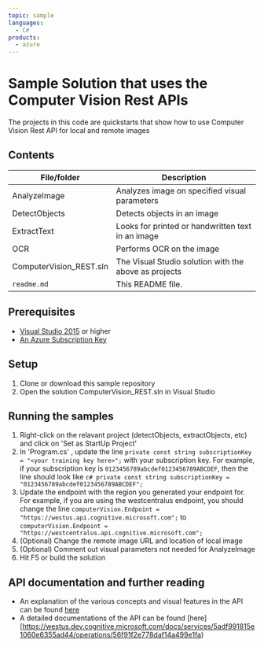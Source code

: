 ```yaml
---
topic: sample
languages:
  - C# 
products:
  - azure
---
```


# Sample Solution that uses the Computer Vision Rest APIs

The projects in this code are quickstarts that show how to use Computer Vision Rest API for local and remote images

## Contents

| File/folder | Description |
|-------------|-------------|
| AnalyzeImage       | Analyzes image on specified visual parameters |
| DetectObjects | Detects objects in an image |
| ExtractText | Looks for printed or handwritten text in an image|
| OCR | Performs OCR on the image|
| ComputerVision_REST.sln | The Visual Studio solution with the above as projects|
| `readme.md` | This README file. |


## Prerequisites

- [Visual Studio 2015](https://visualstudio.microsoft.com/) or higher
- [An Azure Subscription Key](https://azure.microsoft.com/en-us/try/cognitive-services/?api=computer-vision) 

## Setup

1. Clone or download this sample repository
2. Open the solution ComputerVision_REST.sln in Visual Studio

## Running the samples

1. Right-click on the relavant project (detectObjects, extractObjects, etc) and click on 'Set as StartUp Project'
2. In 'Program.cs' , update the line ```private const string subscriptionKey = "<your training key here>";``` with your subscription key. For example, if your subscription key is `0123456789abcdef0123456789ABCDEF`, then the line should look like ```c# private const string subscriptionKey = "0123456789abcdef0123456789ABCDEF"; ```
3. Update the endpoint with the region you generated your endpoint for. For example, if you are using the westcentralus endpoint, you should change the line ``` computerVision.Endpoint = "https://westus.api.cognitive.microsoft.com"; ``` to  ``` computerVision.Endpoint = "https://westcentralus.api.cognitive.microsoft.com"; ```
4. (Optional) Change the remote image URL and location of local image
5. (Optional) Comment out visual parameters not needed for AnalyzeImage 
6. Hit F5 or build the solution

## API documentation and further reading
- An explanation of the various concepts and visual features in the API can be found [here](https://docs.microsoft.com/en-us/azure/cognitive-services/computer-vision/home)
- A detailed documentations of the API can be found [here][https://westus.dev.cognitive.microsoft.com/docs/services/5adf991815e1060e6355ad44/operations/56f91f2e778daf14a499e1fa)
